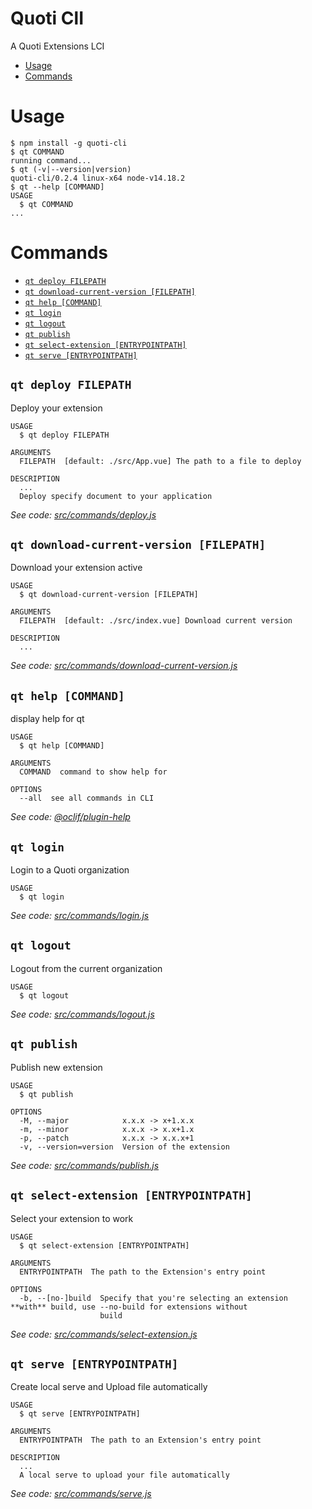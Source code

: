 Quoti ClI
=====

A Quoti Extensions LCI

<!-- toc -->
* [Usage](#usage)
* [Commands](#commands)
<!-- tocstop -->
# Usage
<!-- usage -->
```sh-session
$ npm install -g quoti-cli
$ qt COMMAND
running command...
$ qt (-v|--version|version)
quoti-cli/0.2.4 linux-x64 node-v14.18.2
$ qt --help [COMMAND]
USAGE
  $ qt COMMAND
...
```
<!-- usagestop -->
# Commands
<!-- commands -->
* [`qt deploy FILEPATH`](#qt-deploy-filepath)
* [`qt download-current-version [FILEPATH]`](#qt-download-current-version-filepath)
* [`qt help [COMMAND]`](#qt-help-command)
* [`qt login`](#qt-login)
* [`qt logout`](#qt-logout)
* [`qt publish`](#qt-publish)
* [`qt select-extension [ENTRYPOINTPATH]`](#qt-select-extension-entrypointpath)
* [`qt serve [ENTRYPOINTPATH]`](#qt-serve-entrypointpath)

## `qt deploy FILEPATH`

Deploy your extension

```
USAGE
  $ qt deploy FILEPATH

ARGUMENTS
  FILEPATH  [default: ./src/App.vue] The path to a file to deploy

DESCRIPTION
  ...
  Deploy specify document to your application
```

_See code: [src/commands/deploy.js](https://github.com/byndcloud/quoti-cli/blob/v0.2.4/src/commands/deploy.js)_

## `qt download-current-version [FILEPATH]`

Download your extension active

```
USAGE
  $ qt download-current-version [FILEPATH]

ARGUMENTS
  FILEPATH  [default: ./src/index.vue] Download current version

DESCRIPTION
  ...
```

_See code: [src/commands/download-current-version.js](https://github.com/byndcloud/quoti-cli/blob/v0.2.4/src/commands/download-current-version.js)_

## `qt help [COMMAND]`

display help for qt

```
USAGE
  $ qt help [COMMAND]

ARGUMENTS
  COMMAND  command to show help for

OPTIONS
  --all  see all commands in CLI
```

_See code: [@oclif/plugin-help](https://github.com/oclif/plugin-help/blob/v3.2.18/src/commands/help.ts)_

## `qt login`

Login to a Quoti organization

```
USAGE
  $ qt login
```

_See code: [src/commands/login.js](https://github.com/byndcloud/quoti-cli/blob/v0.2.4/src/commands/login.js)_

## `qt logout`

Logout from the current organization

```
USAGE
  $ qt logout
```

_See code: [src/commands/logout.js](https://github.com/byndcloud/quoti-cli/blob/v0.2.4/src/commands/logout.js)_

## `qt publish`

Publish new extension

```
USAGE
  $ qt publish

OPTIONS
  -M, --major            x.x.x -> x+1.x.x
  -m, --minor            x.x.x -> x.x+1.x
  -p, --patch            x.x.x -> x.x.x+1
  -v, --version=version  Version of the extension
```

_See code: [src/commands/publish.js](https://github.com/byndcloud/quoti-cli/blob/v0.2.4/src/commands/publish.js)_

## `qt select-extension [ENTRYPOINTPATH]`

Select your extension to work

```
USAGE
  $ qt select-extension [ENTRYPOINTPATH]

ARGUMENTS
  ENTRYPOINTPATH  The path to the Extension's entry point

OPTIONS
  -b, --[no-]build  Specify that you're selecting an extension **with** build, use --no-build for extensions without
                    build
```

_See code: [src/commands/select-extension.js](https://github.com/byndcloud/quoti-cli/blob/v0.2.4/src/commands/select-extension.js)_

## `qt serve [ENTRYPOINTPATH]`

Create local serve and Upload file automatically

```
USAGE
  $ qt serve [ENTRYPOINTPATH]

ARGUMENTS
  ENTRYPOINTPATH  The path to an Extension's entry point

DESCRIPTION
  ...
  A local serve to upload your file automatically
```

_See code: [src/commands/serve.js](https://github.com/byndcloud/quoti-cli/blob/v0.2.4/src/commands/serve.js)_
<!-- commandsstop -->
